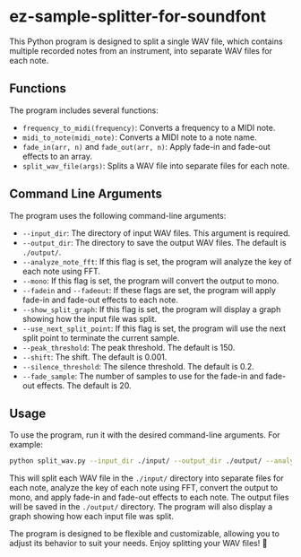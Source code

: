 # ez-sample-splitter-for-soundfont

This Python program is designed to split a single WAV file, which contains multiple recorded notes from an instrument, into separate WAV files for each note.

## Functions

The program includes several functions:

- `frequency_to_midi(frequency)`: Converts a frequency to a MIDI note.
- `midi_to_note(midi_note)`: Converts a MIDI note to a note name.
- `fade_in(arr, n)` and `fade_out(arr, n)`: Apply fade-in and fade-out effects to an array.
- `split_wav_file(args)`: Splits a WAV file into separate files for each note.

## Command Line Arguments

The program uses the following command-line arguments:

- `--input_dir`: The directory of input WAV files. This argument is required.
- `--output_dir`: The directory to save the output WAV files. The default is `./output/`.
- `--analyze_note_fft`: If this flag is set, the program will analyze the key of each note using FFT.
- `--mono`: If this flag is set, the program will convert the output to mono.
- `--fadein` and `--fadeout`: If these flags are set, the program will apply fade-in and fade-out effects to each note.
- `--show_split_graph`: If this flag is set, the program will display a graph showing how the input file was split.
- `--use_next_split_point`: If this flag is set, the program will use the next split point to terminate the current sample.
- `--peak_threshold`: The peak threshold. The default is 150.
- `--shift`: The shift. The default is 0.001.
- `--silence_threshold`: The silence threshold. The default is 0.2.
- `--fade_sample`: The number of samples to use for the fade-in and fade-out effects. The default is 20.

## Usage

To use the program, run it with the desired command-line arguments. For example:

```bash
python split_wav.py --input_dir ./input/ --output_dir ./output/ --analyze_note_fft --mono --fadein --fadeout
```

This will split each WAV file in the `./input/` directory into separate files for each note, analyze the key of each note using FFT, convert the output to mono, and apply fade-in and fade-out effects to each note. The output files will be saved in the `./output/` directory. The program will also display a graph showing how each input file was split. 

The program is designed to be flexible and customizable, allowing you to adjust its behavior to suit your needs. Enjoy splitting your WAV files! 🎵
